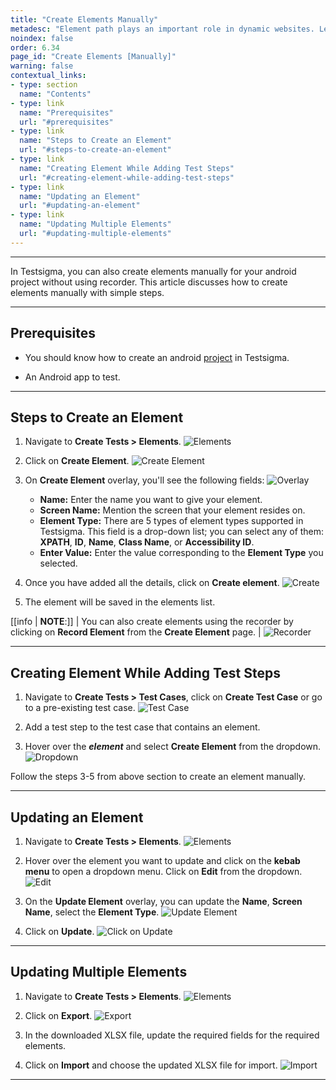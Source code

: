 ```yaml
---
title: "Create Elements Manually"
metadesc: "Element path plays an important role in dynamic websites. Learn how to create elements manually for a android apps in Testsigma application"
noindex: false
order: 6.34
page_id: "Create Elements [Manually]"
warning: false
contextual_links:
- type: section
  name: "Contents"
- type: link
  name: "Prerequisites"
  url: "#prerequisites"
- type: link
  name: "Steps to Create an Element"
  url: "#steps-to-create-an-element"
- type: link
  name: "Creating Element While Adding Test Steps"
  url: "#creating-element-while-adding-test-steps"
- type: link
  name: "Updating an Element"
  url: "#updating-an-element"
- type: link
  name: "Updating Multiple Elements"
  url: "#updating-multiple-elements"
---
```



---

In Testsigma, you can also create elements manually for your android project without using recorder. This article discusses how to create elements manually with simple steps.

---

## **Prerequisites**

- You should know how to create an android [project](https://testsigma.com/docs/projects/overview/) in Testsigma.

- An Android app to test.

---

## **Steps to Create an Element**

1. Navigate to **Create Tests > Elements**.
![Elements](https://s3.amazonaws.com/static-docs.testsigma.com/new_images/projects/applications/cseapnavele.png)

2. Click on **Create Element**.
![Create Element](https://s3.amazonaws.com/static-docs.testsigma.com/new_images/projects/applications/cemnave.png)

3. On **Create Element** overlay, you'll see the following fields:
![Overlay](https://s3.amazonaws.com/static-docs.testsigma.com/new_images/projects/applications/cemceovr.png)
    - **Name:** Enter the name you want to give your element.
    - **Screen Name:** Mention the screen that your element resides on.
    - **Element Type:** There are 5 types of element types supported in Testsigma. This field is a drop-down list; you can select any of them: **XPATH**, **ID**, **Name**, **Class Name**, or **Accessibility ID**.
    - **Enter Value:** Enter the value corresponding to the **Element Type** you selected.

4. Once you have added all the details, click on **Create element**.
![Create](https://s3.amazonaws.com/static-docs.testsigma.com/new_images/projects/applications/cemcoce.png)

5. The element will be saved in the elements list. 

[[info | **NOTE**:]]
| You can also create elements using the recorder by clicking on **Record Element** from the **Create Element** page. 
| ![Recorder](https://s3.amazonaws.com/static-docs.testsigma.com/new_images/projects/applications/cemurecr.png)


---


## **Creating Element While Adding Test Steps**

1. Navigate to **Create Tests > Test Cases**, click on **Create Test Case** or go to a pre-existing test case. 
![Test Case](https://s3.amazonaws.com/static-docs.testsigma.com/new_images/projects/applications/cemnavtc.png)


2. Add a test step to the test case that contains an element. 


3. Hover over the ***element*** and select **Create Element** from the dropdown.
![Dropdown](https://s3.amazonaws.com/static-docs.testsigma.com/new_images/projects/applications/cemcocelaa.png)

Follow the steps 3-5 from above section to create an element manually. 

---

## **Updating an Element**


1. Navigate to **Create Tests > Elements**.
![Elements](https://s3.amazonaws.com/static-docs.testsigma.com/new_images/projects/applications/cseapnavele.png)


2. Hover over the element you want to update and click on the **kebab menu** to open a dropdown menu. Click on **Edit** from the dropdown.
![Edit](https://s3.amazonaws.com/static-docs.testsigma.com/new_images/projects/applications/cemaaedit.png)


3. On the **Update Element** overlay, you can update the **Name**, **Screen Name**, select the **Element Type**. 
![Update Element](https://s3.amazonaws.com/static-docs.testsigma.com/new_images/projects/applications/cemuelem.png) 


4. Click on **Update**.
![Click on Update](https://s3.amazonaws.com/static-docs.testsigma.com/new_images/projects/applications/cemcouelem.png)



---

## **Updating Multiple Elements**

1. Navigate to **Create Tests > Elements**.
![Elements](https://s3.amazonaws.com/static-docs.testsigma.com/new_images/projects/applications/cseapnavele.png)

2. Click on **Export**.
![Export](https://s3.amazonaws.com/static-docs.testsigma.com/new_images/projects/applications/cemexpelm.png)

3. In the downloaded XLSX file, update the required fields for the required elements.

4. Click on **Import** and choose the updated XLSX file for import.
![Import](https://s3.amazonaws.com/static-docs.testsigma.com/new_images/projects/applications/cemimpelem.png)


---